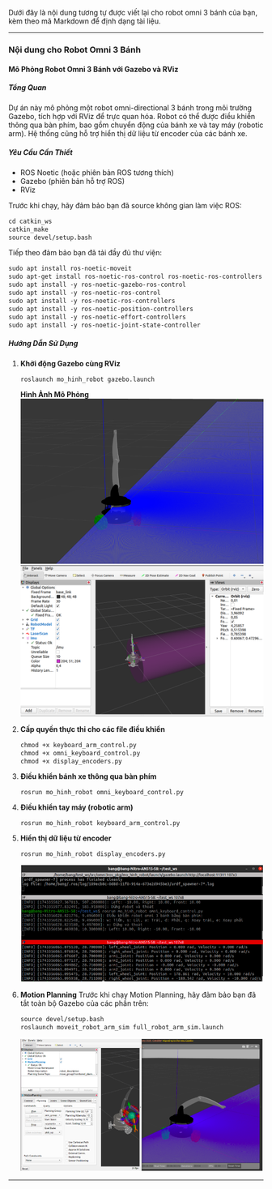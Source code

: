 Dưới đây là nội dung tương tự được viết lại cho robot omni 3 bánh của bạn, kèm theo mã Markdown để định dạng tài liệu.

---

### Nội dung cho Robot Omni 3 Bánh

#### **Mô Phỏng Robot Omni 3 Bánh với Gazebo và RViz**

##### **Tổng Quan**
Dự án này mô phỏng một robot omni-directional 3 bánh trong môi trường Gazebo, tích hợp với RViz để trực quan hóa. Robot có thể được điều khiển thông qua bàn phím, bao gồm chuyển động của bánh xe và tay máy (robotic arm). Hệ thống cũng hỗ trợ hiển thị dữ liệu từ encoder của các bánh xe.

##### **Yêu Cầu Cần Thiết**
- ROS Noetic (hoặc phiên bản ROS tương thích)
- Gazebo (phiên bản hỗ trợ ROS)
- RViz

Trước khi chạy, hãy đảm bảo bạn đã source không gian làm việc ROS:
```
cd catkin_ws
catkin_make
source devel/setup.bash
```

Tiếp theo đảm bảo bạn đã tải đầy đủ thư viện:
```
sudo apt install ros-noetic-moveit
sudo apt-get install ros-noetic-ros-control ros-noetic-ros-controllers
sudo apt install -y ros-noetic-gazebo-ros-control
sudo apt install -y ros-noetic-ros-control
sudo apt install -y ros-noetic-ros-controllers
sudo apt install -y ros-noetic-position-controllers
sudo apt install -y ros-noetic-effort-controllers
sudo apt install -y ros-noetic-joint-state-controller
```

##### **Hướng Dẫn Sử Dụng**

1. **Khởi động Gazebo cùng RViz**
   ```
   roslaunch mo_hinh_robot gazebo.launch
   ```

   **Hình Ảnh Mô Phỏng**  
   ![Robot Omni 3 Bánh](image/Gazebo.png)
   ![Robot Omni 3 Bánh](image/Rviz.png)

3. **Cấp quyền thực thi cho các file điều khiển**
   ```
   chmod +x keyboard_arm_control.py
   chmod +x omni_keyboard_control.py
   chmod +x display_encoders.py
   ```

4. **Điều khiển bánh xe thông qua bàn phím**
   ```
   rosrun mo_hinh_robot omni_keyboard_control.py
   ```

5. **Điều khiển tay máy (robotic arm)**
   ```
   rosrun mo_hinh_robot keyboard_arm_control.py
   ```

6. **Hiển thị dữ liệu từ encoder**
   ```
   rosrun mo_hinh_robot display_encoders.py
   ```
   ![Robot Omni 3 Bánh](image/Encoder.png)
7. **Motion Planning**
   Trước khi chạy Motion Planning, hãy đảm bảo bạn đã tắt toàn bộ Gazebo của các phần trên:
   ```
   source devel/setup.bash
   roslaunch moveit_robot_arm_sim full_robot_arm_sim.launch 
   ```
   ![Robot Omni 3 Bánh](image/Move_it.png)
---

